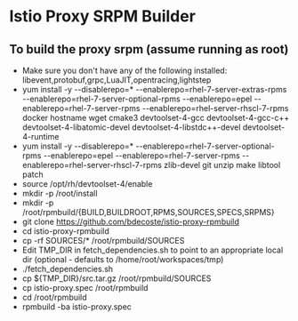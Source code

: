 # Istio Proxy SRPM Builder

## To build the proxy srpm (assume running as root)

* Make sure you don't have any of the following installed: libevent,protobuf,grpc,LuaJIT,opentracing,lightstep
* yum install -y --disablerepo=\* --enablerepo=rhel-7-server-extras-rpms --enablerepo=rhel-7-server-optional-rpms --enablerepo=epel --enablerepo=rhel-7-server-rpms --enablerepo=rhel-server-rhscl-7-rpms docker hostname wget cmake3 devtoolset-4-gcc devtoolset-4-gcc-c++ devtoolset-4-libatomic-devel devtoolset-4-libstdc++-devel devtoolset-4-runtime 
* yum install -y --disablerepo=\* --enablerepo=rhel-7-server-optional-rpms --enablerepo=epel --enablerepo=rhel-7-server-rpms --enablerepo=rhel-server-rhscl-7-rpms zlib-devel git unzip make libtool patch 
* source /opt/rh/devtoolset-4/enable
* mkdir -p /root/install
* mkdir -p /root/rpmbuild/{BUILD,BUILDROOT,RPMS,SOURCES,SPECS,SRPMS}
* git clone https://github.com/bdecoste/istio-proxy-rpmbuild
* cd istio-proxy-rpmbuild
* cp -rf SOURCES/* /root/rpmbuild/SOURCES
* Edit TMP_DIR in fetch_dependencies.sh to point to an appropriate local dir (optional - defaults to /home/root/workspaces/tmp)
* ./fetch_dependencies.sh
* cp ${TMP_DIR}/src.tar.gz /root/rpmbuild/SOURCES
* cp istio-proxy.spec /root/rpmbuild
* cd /root/rpmbuild
* rpmbuild -ba istio-proxy.spec



